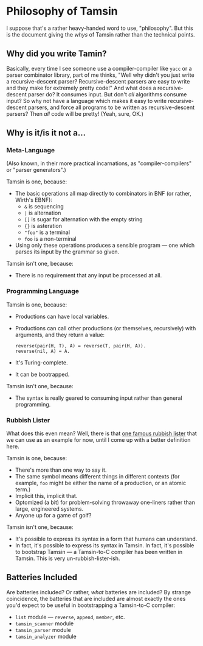 Philosophy of Tamsin
====================

I suppose that's a rather heavy-handed word to use, "philosophy".  But
this is the document giving the _whys_ of Tamsin rather than the technical
points.

Why did you write Tamin?
------------------------

Basically, every time I see someone use a compiler-compiler like `yacc`
or a parser combinator library, part of me thinks, "Well why didn't
you just write a recursive-descent parser?  Recursive-descent parsers
are easy to write and they make for extremely pretty code!"
And what does a recursive-descent parser do?  It consumes input.  But
don't *all* algorithms consume input?  So why not have a language which
makes it easy to write recursive-descent parsers, and force all programs
to be written as recursive-descent parsers?  Then *all* code will be pretty!
(Yeah, sure, OK.)

Why is it/is it not a...
------------------------

### Meta-Language ###

(Also known, in their more practical incarnations, as "compiler-compilers"
or "parser generators".)

Tamsin is one, because:
    
*   The basic operations all map directly to combinators in BNF (or rather,
    Wirth's EBNF):
    *   `&` is sequencing
    *   `|` is alternation
    *   `[]` is sugar for alternation with the empty string
    *   `{}` is asteration
    *   `"foo"` is a terminal
    *   `foo` is a non-terminal
*   Using only these operations produces a sensible program — one which
    parses its input by the grammar so given.

Tamsin isn't one, because:

*   There is no requirement that any input be processed at all.

### Programming Language ###

Tamsin is one, because:

*   Productions can have local variables.
*   Productions can call other productions (or themselves, recursively) with
    arguments, and they return a value:

        reverse(pair(H, T), A) = reverse(T, pair(H, A)).
        reverse(nil, A) = A.

*   It's Turing-complete.
*   It can be bootrapped.

Tamsin isn't one, because:

*   The syntax is really geared to consuming input rather than general
    programming.

### Rubbish Lister ###

What does this even mean?  Well, there is that
[one famous rubbish lister](http://perl.com/) that we can use as an example
for now, until I come up with a better definition here.

Tamsin is one, because:
    
*   There's more than one way to say it.
*   The same symbol means different things in different contexts
    (for example, `foo` might be either the name of a production, or an
    atomic term.)
*   Implicit this, implicit that.
*   Optomized (a bit) for problem-solving throwaway one-liners rather than
    large, engineered systems.
*   Anyone up for a game of golf?

Tamsin isn't one, because:

*   It's possible to express its syntax in a form that humans can understand.
*   In fact, it's possible to express its syntax in Tamsin.
    In fact, it's possible to bootstrap Tamsin — a Tamsin-to-C compiler has
    been written in Tamsin.  This is very un-rubbish-lister-ish.

Batteries Included
------------------

Are batteries included?  Or rather, _what_ batteries are included?  By strange
coincidence, the batteries that are included are almost exactly the ones
you'd expect to be useful in bootstrapping a Tamsin-to-C compiler:

*   `list` module — `reverse`, `append`, `member`, etc.
*   `tamsin_scanner` module
*   `tamsin_parser` module
*   `tamsin_analyzer` module
